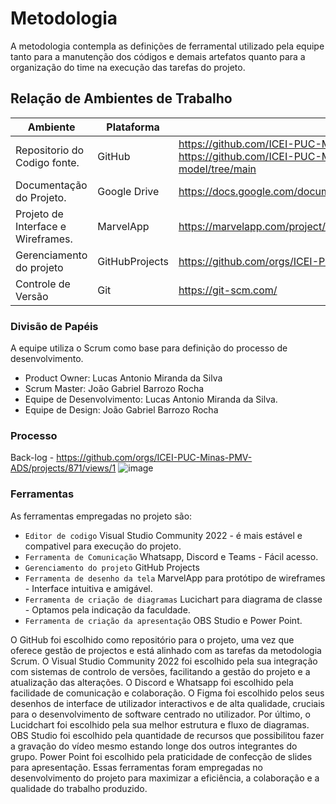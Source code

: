 
# Metodologia

A metodologia contempla as definições de ferramental utilizado pela equipe tanto para a
manutenção dos códigos e demais artefatos quanto para a organização do time na
execução das tarefas do projeto.

## Relação de Ambientes de Trabalho

| Ambiente | Plataforma | Link de Acesso |
|-------------------------|--------------------|--------------------|
| Repositorio do Codigo fonte. | GitHub | https://github.com/ICEI-PUC-Minas-PMV-ADS/pmv-ads-2024-1-e2-proj-macro-model / https://github.com/ICEI-PUC-Minas-PMV-ADS/pmv-ads-2024-1-e2-proj-int-t1-macro-model/tree/main |
| Documentação do Projeto. | Google Drive | https://docs.google.com/document/d/1UuOGnqkjux2vV9J5X4zA9paWp9REdTxJ7TpqaYel7bs/edit |
| Projeto de Interface e Wireframes. | MarvelApp | https://marvelapp.com/project/7062739 |	
| Gerenciamento do projeto | GitHubProjects | https://github.com/orgs/ICEI-PUC-Minas-PMV-ADS/projects/871/views/1 |	
| Controle de Versão | Git | https://git-scm.com/ |	


### Divisão de Papéis

A equipe utiliza o Scrum como base para definição do processo de desenvolvimento.
-	Product Owner: Lucas Antonio Miranda da Silva
-	Scrum Master: João Gabriel Barrozo Rocha
-	Equipe de Desenvolvimento: Lucas Antonio Miranda da Silva.
-	Equipe de Design: João Gabriel Barrozo Rocha

### Processo
Back-log - https://github.com/orgs/ICEI-PUC-Minas-PMV-ADS/projects/871/views/1
![image](https://github.com/ICEI-PUC-Minas-PMV-ADS/pmv-ads-2024-1-e2-proj-macro-model/assets/104217381/7fc376be-48af-4eee-8943-963cb5e6aaba)


### Ferramentas

As ferramentas empregadas no projeto são:

- `Editor de codigo`  Visual Studio Community 2022 - é mais estável e compativel para execução do projeto.
- `Ferramenta de Comunicação`  Whatsapp, Discord e Teams - Fácil acesso.
- `Gerenciamento do projeto`  GitHub Projects
- `Ferramenta de desenho da tela`  MarvelApp para protótipo de wireframes - Interface intuitiva e amigável.
- `Ferramenta de criação de diagramas`  Lucichart para diagrama de classe - Optamos pela indicação da faculdade.
- `Ferramenta de criação da apresentação` OBS Studio e Power Point.

O GitHub foi escolhido como repositório para o projeto, uma vez que oferece gestão de projectos e está alinhado com as tarefas da metodologia Scrum. O Visual Studio Community 2022 foi escolhido pela sua integração com sistemas de controlo de versões, facilitando a gestão do projeto e a atualização das alterações. O Discord e Whatsapp foi escolhido pela facilidade de comunicação e colaboração. O Figma foi escolhido pelos seus desenhos de interface de utilizador interactivos e de alta qualidade, cruciais para o desenvolvimento de software centrado no utilizador. Por último, o Lucidchart foi escolhido pela sua melhor estrutura e fluxo de diagramas. OBS Studio foi escolhido pela quantidade de recursos que possibilitou fazer a gravação do vídeo mesmo estando longe dos outros integrantes do grupo.
Power Point foi escolhido pela praticidade de confecção de slides para apresentação.
Essas ferramentas foram empregadas no desenvolvimento do projeto para maximizar a eficiência, a colaboração e a qualidade do trabalho produzido.
